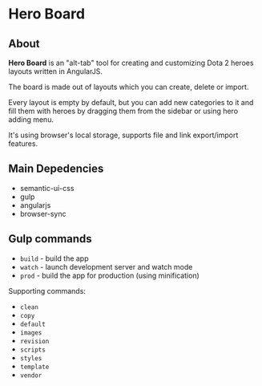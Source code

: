 # Hero Board

## About

**Hero Board** is an "alt-tab" tool for creating and customizing Dota 2 heroes layouts written in AngularJS.

The board is made out of layouts which you can create, delete or import.

Every layout is empty by default, but you can add new categories to it and fill them with heroes by dragging them from the sidebar or using hero adding menu.

It's using browser's local storage, supports file and link export/import features.

## Main Depedencies

- semantic-ui-css
- gulp
- angularjs
- browser-sync

## Gulp commands

- `build` - build the app
- `watch` - launch development server and watch mode
- `prod` - build the app for production (using minification)

Supporting commands:

- `clean`
- `copy`
- `default`
- `images`
- `revision`
- `scripts`
- `styles`
- `template`
- `vendor`
